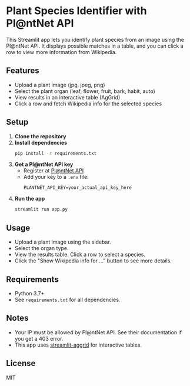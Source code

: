 # Plant Species Identifier with Pl@ntNet API

This Streamlit app lets you identify plant species from an image using the Pl@ntNet API. It displays possible matches in a table, and you can click a row to view more information from Wikipedia.

## Features
- Upload a plant image (jpg, jpeg, png)
- Select the plant organ (leaf, flower, fruit, bark, habit, auto)
- View results in an interactive table (AgGrid)
- Click a row and fetch Wikipedia info for the selected species

## Setup
1. **Clone the repository**
2. **Install dependencies**
   ```sh
   pip install -r requirements.txt
   ```
3. **Get a Pl@ntNet API key**
   - Register at [Pl@ntNet API](https://my.plantnet.org/)
   - Add your key to a `.env` file:
     ```
     PLANTNET_API_KEY=your_actual_api_key_here
     ```
4. **Run the app**
   ```sh
   streamlit run app.py
   ```

## Usage
- Upload a plant image using the sidebar.
- Select the organ type.
- View the results table. Click a row to select a species.
- Click the "Show Wikipedia info for ..." button to see more details.

## Requirements
- Python 3.7+
- See `requirements.txt` for all dependencies.

## Notes
- Your IP must be allowed by Pl@ntNet API. See their documentation if you get a 403 error.
- This app uses [streamlit-aggrid](https://github.com/PablocFonseca/streamlit-aggrid) for interactive tables.

## License
MIT

